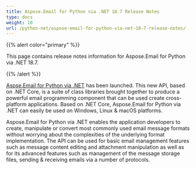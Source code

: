 ```yaml
---
title: Aspose.Email for Python via .NET 18.7 Release Notes
type: docs
weight: 10
url: /python-net/aspose-email-for-python-via-net-18-7-release-notes/
---
```


{{% alert color="primary" %}} 

This page contains release notes information for Aspose.Email for Python via .NET 18.7.

{{% /alert %}} 

[Aspse.Email for Python via .NET](https://products.aspose.com/email/python-net) has been launched. This new API, based on .NET Core, is a suite of class libraries brought together to produce a powerful email programming component that can be used create cross-platform applications. Based on .NET Core, Aspose.Email for Python via .NET can easily be used on Windows, Linux & macOS platforms.

Aspose.Email for Python via .NET enables the application developers to create, manipulate or convert most commonly used email message formats without worrying about the complexities of the underlying format implementation. The API can be used for basic email management features such as message content editing and attachment manipulation as well as for its advanced features such as management of the message storage files, sending & receiving emails via a number of protocols.


